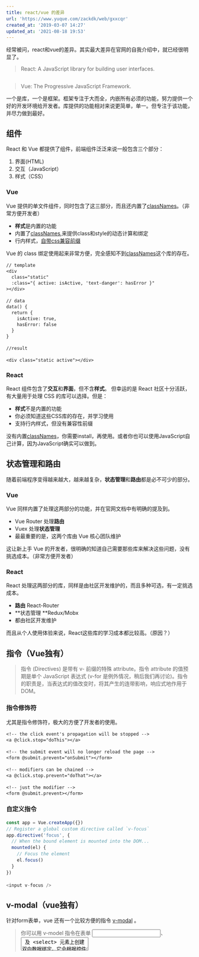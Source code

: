 ```yaml
---
title: react/vue 的差异
url: 'https://www.yuque.com/zackdk/web/gxxcqr'
created_at: '2019-03-07 14:27'
updated_at: '2021-08-18 19:53'
---
```


经常被问，react和vue的差异。其实最大差异在官网的自我介绍中，就已经很明显了。

> React: A JavaScript library for building user interfaces.

<a name="Xu24j"></a>

##

> Vue: The Progressive JavaScript Framework.

一个是库，一个是框架。框架专注于大而全，内嵌所有必须的功能，努力提供一个好的开发环境给开发者。库提供的功能相对来说更简单，单一。但专注于该功能，并尽力做到最好。

<a name="Qdy1O"></a>

## 组件

React 和 Vue 都提供了组件，前端组件泛泛来说一般包含三个部分：

1. 界面(HTML)
2. 交互（JavaScript）
3. 样式（CSS）

<a name="5jmVS"></a>

### Vue

Vue 提供的单文件组件，同时包含了这三部分，而且还内置了[classNames](https://github.com/JedWatson/classnames)。（非常方便开发者）

- **样式**是内置的功能
- 内置了[classNames](https://github.com/JedWatson/classnames),来提供class和style的动态计算和绑定
- 行内样式，[自带css兼容前缀](https://cn.vuejs.org/v2/guide/class-and-style.html#%E8%87%AA%E5%8A%A8%E6%B7%BB%E5%8A%A0%E5%89%8D%E7%BC%80)

Vue 的 class 绑定使用起来非常方便，完全感知不到[classNames](https://github.com/JedWatson/classnames)这个库的存在。

```vue
// template
<div
  class="static"
  :class="{ active: isActive, 'text-danger': hasError }"
></div>

// data
data() {
  return {
    isActive: true,
    hasError: false
  }
}

//result

<div class="static active"></div>
```

<a name="hYm3s"></a>

### React

React 组件包含了**交互**和**界面**，但不含**样式**。 但幸运的是 React 社区十分活跃，有大量用于处理 CSS 的库可以选择。但是：

- **样式**不是内置的功能
- 你必须知道这些CSS库的存在，并学习使用
- 支持行内样式，但没有兼容性前缀

没有内置[classNames](https://github.com/JedWatson/classnames)，你需要install，再使用。或者你也可以使用JavaScript自己计算，因为JavaScript确实可以做到。

<a name="UCs7b"></a>

## 状态管理和路由

随着前端程序变得越来越大，越来越复杂，**状态管理**和**路由**都是必不可少的部分。

<a name="m6VOK"></a>

### Vue

Vue 同样内置了处理这两部分的功能，并在官网文档中有明确的提及到。

- Vue Router 处理**路由**
- Vuex 处理**状态管理**
- 最最重要的是，这两个库由 Vue 核心团队维护

这让新上手 Vue 的开发者，很明确的知道自己需要那些库来解决这些问题，没有挑选成本。（非常方便开发者）

<a name="CxVe1"></a>

### React

React 处理这两部分的库，同样是由社区开发维护的，而且多种可选，有一定挑选成本。

- **路由**  React-Router
- **状态管理  **Redux/Mobx
- 都由社区开发维护

而且从个人使用体验来说，React这些库的学习成本都比较高。（原因？） <a name="fQ0oJ"></a>

##

<a name="yBurc"></a>

## 指令（Vue独有）

> 指令 (Directives) 是带有 v- 前缀的特殊 attribute。指令 attribute 的值预期是单个 JavaScript 表达式 (v-for 是例外情况，稍后我们再讨论)。指令的职责是，当表达式的值改变时，将其产生的连带影响，响应式地作用于 DOM。

<a name="k0DGX"></a>

### 指令修饰符

尤其是指令修饰符，极大的方便了开发者的使用。

```vue
<!-- the click event's propagation will be stopped -->
<a @click.stop="doThis"></a>

<!-- the submit event will no longer reload the page -->
<form @submit.prevent="onSubmit"></form>

<!-- modifiers can be chained -->
<a @click.stop.prevent="doThat"></a>

<!-- just the modifier -->
<form @submit.prevent></form>
```

<a name="aZd0H"></a>

### 自定义指令

```javascript
const app = Vue.createApp({})
// Register a global custom directive called `v-focus`
app.directive('focus', {
  // When the bound element is mounted into the DOM...
  mounted(el) {
    // Focus the element
    el.focus()
  }
})

<input v-focus />
```

<a name="OVzdu"></a>

## v-modal（vue独有）

针对form表单，vue 还有一个比较方便的指令 [v-modal](https://cn.vuejs.org/v2/guide/forms.html) 。

> 你可以用 v-model 指令在表单 <input>、<textarea> 及 <select> 元素上创建双向数据绑定。它会根据控件类型自动选取正确的方法来更新元素。尽管有些神奇，但 v-model 本质上不过是语法糖。它负责监听用户的输入事件以更新数据，并对一些极端场景进行一些特殊处理。

<a name="LZBIa"></a>

##

贴一点和 react 对比的代码：

```javascript
// Input
////////

// React
<input type="input" value={message} onChange={onChange} />

// Vue.js
<input type="input" v-model="message" />

// Checkboxes and Radiobuttons
////////

// React
<input type="checkbox" checked={message != null} onChange={onChange} />

// Vue.js
<input type="checkbox" v-model="message" />

// Select
////////

// React
<select value={message} onChange={onChange}>
	<option>A</option>
</select>

// Vue.js
<select v-model="message">
	<option>A</option>
</select>
```

这里文档很明确的指出了**双向绑定**这个概念，因为的确，它符合双向绑定的概念 。数据改变，自动同步改变到UI上，Form 表单的变动，自动同步到了数据。 <a name="OO1Sy"></a>

##

另外网上经常说 vue 是双向绑定的，贴几个概念在这里：

- 一般只有UI表单控件才存在双向数据绑定，非UI表单控件只有单向数据绑定。
- 单向数据绑定是指：M的变化可以自动更新到ViewModel，但ViewModel的变化需要手动更新到M（通过给表单控件设置事件监听）
- 双向数据绑定是指念：M的变化可以自动更新到ViewModel，ViewModel的变化也可以自动更新到M
- 双向绑定 = 单向绑定 + UI事件监听。双向和单向只不过是框架封装程度上的差异，本质上两者是可以相互转换的。 <a name="5mViB"></a>

##

<a name="SZXJB"></a>

### 其它一些差异

在 React 应用中，当某个组件的状态发生变化时，它会以该组件为根，重新渲染整个组件子树。
在 Vue 应用中，组件的依赖是在渲染过程中自动追踪的，所以系统能精确知晓哪个组件确实需要被重渲染。

虽然React中可以通过`PureComponent` 或者 `shouldComponentUpdate`来优化掉不必要的渲染，但这个过程是交给用户的。

React 对数据变化毫无感知。

Vue 则明确得知道view需要那些数据，并监测数据得变化。

其它看到的一些比较有趣的观点：

react 相对于 vue 模板语言，缺少编译时的优化手段。

![FD}(XGCF3ZINVNP%Q9X30$G.png](../assets/gxxcqr/1602572822701-a6577eba-5159-48e3-94ca-dea24d74473a.png)

<a name="Y1hNT"></a>

##

